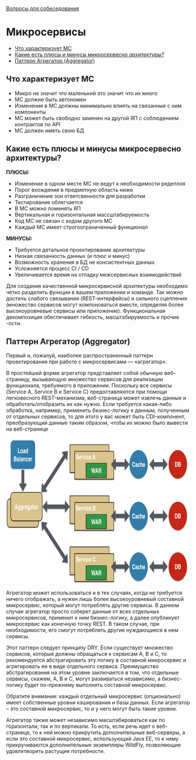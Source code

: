 [Вопросы для собеседования](../README.md)

# Микросервисы
+ [Что характеризует МС](ms.md#Что-характеризует-МС)
+ [Какие есть плюсы и минусы микросервесно _архитектуры?_](ms.md#Какие-есть-плюсы-и-минусы-микросервесно-архитектуры)
+ [Паттерн Агрегатор (Aggregator)](#Паттерн-Агрегатор-Aggregator)

## Что характеризует МС
* Микро не значит что маленький это значит что их много
* МС должне быть автономен
* Изменения в МС должны минимально влиять на связанные с ним компоненты
* МС может быть свободно заменен на другой ЯП с соблюдением контрактов по API
* МС должен иметь свою БД


## Какие есть плюсы и минусы микросервесно архитектуры?

__ПЛЮСЫ:__

* Изменение в одном месте МС не ведут к необходимости редеплоя
* Порог вхождения в предметную область ниже
* Разграничение зон ответсвенности для разработки
* Тестирование облегчается
* В МС можно поменять ЯП
* Вертикальная и горизонтальная массштабируемость
* Код МС не связан с кодом другого МС
* Каждый МС имеет строгоограниченный функционал

__МИНУСЫ:__

* Требуется детальное проектирование архитектуры
* Низкая связанность данных (и плюс и минус)
* Возможность хранения в БД не консистентных данных
* Усложняется процесс CI / CD
* Увеличивается время на отладку межсервисных взаимодействий

Для создания качественной микросервисной архитектуры необходимо четко разделить функции в вашем приложении и команде. 
Так можно достичь слабого связывания (REST-интерфейсы) и сильного сцепления (множество сервисов могут компоноваться вместе, 
определяя более высокоуровневые сервисы или приложение). Функциональная декомпозиция обеспечивает гибкость, 
масштабируемость и прочие -ости.

## Паттерн Агрегатор (Aggregator)

Первый и, пожалуй, наиболее распространенный паттерн проектирования при работе с микросервисами — «агрегатор».

В простейшей форме агрегатор представляет собой обычную веб-страницу, вызывающую множество сервисов для реализации функционала, 
требуемого в приложении. Поскольку все сервисы (Service A, Service B и Service C) предоставляются при помощи легковесного 
REST-механизма, веб-страница может извлечь данные и обработать/отобразить их как нужно. Если требуется какая-либо обработка,
например, применить бизнес-логику к данным, полученным от отдельных сервисов, то для этого у вас может быть CDI-компонент, 
преобразующий данные таким образом, чтобы их можно было вывести на веб-странице

<img src="./resources/agregator.png" width="500" height="400"/>

Агрегатор может использоваться и в тех случаях, когда не требуется ничего отображать, а нужен лишь более высокоуровневый 
составной микросервис, который могут потреблять другие сервисы. В данном случае агрегатор просто соберет данные от всех 
отдельных микросервисов, применит к ним бизнес-логику, а далее опубликует микросервис как конечную точку REST. В таком случае,
при необходимости, его смогут потреблять другие нуждающиеся в нем сервисы.

Этот паттерн следует принципу DRY. Если существует множество сервисов, которые должны обращаться к сервисам A, B и C, то
рекомендуется абстрагировать эту логику в составной микросервис и агрегировать ее в виде отдельного сервиса. Преимущество 
абстрагирования на этом уровне заключается в том, что отдельные сервисы, скажем, A, B и C, могут развиваться независимо, 
а бизнес-логику будет по-прежнему выполнять составной микросервис.

Обратите внимание: каждый отдельный микросервис (опционально) имеет собственные уровни кэширования и базы данных. Если
агрегатор – это составной микросервис, то и у него могут быть такие уровни.

Агрегатор также может независимо масштабироваться как по горизонтали, так и по вертикали. То есть, если речь идет о 
веб-странице, то к ней можно прикрутить дополнительные веб-серверы, а если это составной микросервис, использующий Java EE,
то к нему прикручиваются дополнительные экземпляры WildFly, позволяющие удовлетворить растущие потребности.